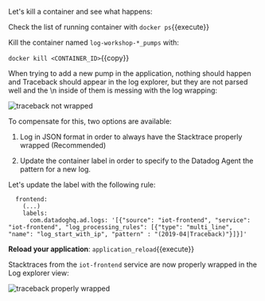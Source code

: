 Let's kill a container and see what happens:

Check the list of running container with `docker ps`{{execute}}

Kill the container named `log-workshop-*_pumps` with:

`docker kill <CONTAINER_ID>`{{copy}}

When trying to add a new pump in the application, nothing should happen and Traceback should appear in the log explorer, but they are not parsed well and the \n inside of them is messing with the log wrapping:

![traceback not wrapped](https://raw.githubusercontent.com/l0k0ms/workshops/master/log-workshop/assets/images/traceback_not_wrapped.png)

To compensate for this, two options are available:

1. Log in JSON format in order to always have the Stacktrace properly wrapped (Recommended)

2. Update the container label in order to specify to the Datadog Agent the pattern for a new log.

Let's update the label with the following rule:

```
  frontend:
    (...) 
    labels:
      com.datadoghq.ad.logs: '[{"source": "iot-frontend", "service": "iot-frontend", "log_processing_rules": [{"type": "multi_line", "name": "log_start_with_ip", "pattern" : "(2019-04|Traceback)"}]}]'
```

**Reload your application**: `application_reload`{{execute}}

Stacktraces from the `iot-frontend` service are now properly wrapped in the Log explorer view:

![traceback properly wrapped](https://raw.githubusercontent.com/l0k0ms/workshops/master/log-workshop/assets/images/traceback_properly_wrapped.png)